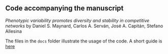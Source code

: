## Code accompanying the manuscript 
*Phenotypic variability promotes diversity and stability in competitive networks*
by Daniel S. Maynard, Carlos A. Serván, José A. Capitán, Stefano Allesina

The files in the `docs` folder illustrate the usage of the code. A short guide is [here](https://dsmaynard.github.io/phenotypic_variation/)


